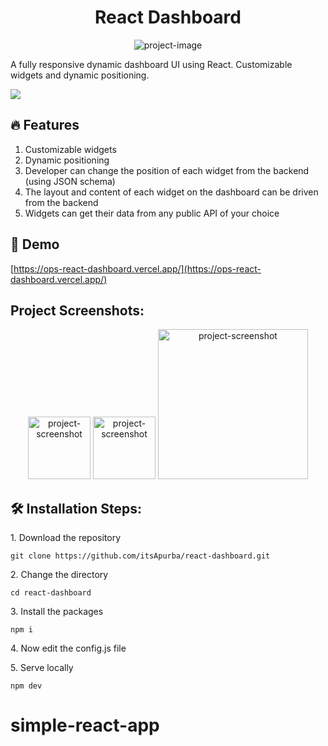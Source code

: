 <h1 align="center" id="title">React Dashboard</h1>

<p align="center"><img src="https://i.imgur.com/c4h4fg3.png" alt="project-image"></p>

<p id="description">A fully responsive dynamic dashboard UI using React. Customizable widgets and dynamic positioning.</p>

<img src="https://user-images.githubusercontent.com/73097560/115834477-dbab4500-a447-11eb-908a-139a6edaec5c.gif">

<h2>🔥 Features</h2>

1. Customizable widgets
2. Dynamic positioning
3. Developer can change the position of each widget from the backend
   (using JSON schema)
4. The layout and content of each widget on the dashboard can be driven from the
   backend
5. Widgets can get their data from any public API of your choice

<h2>🚀 Demo</h2>

[https://ops-react-dashboard.vercel.app/](https://ops-react-dashboard.vercel.app/)

<h2>Project Screenshots:</h2>
<p align="center">
<img src="https://i.imgur.com/gZbCMOH.png" alt="project-screenshot" width="100">
<img src="https://i.imgur.com/N75IBoP.png" alt="project-screenshot" width="100">
<img src="https://i.imgur.com/q5x0P2m.png" alt="project-screenshot" width="240">
</p>

<h2>🛠️ Installation Steps:</h2>

<p>1. Download the repository</p>

```
git clone https://github.com/itsApurba/react-dashboard.git
```

<p>2. Change the directory</p>

```
cd react-dashboard
```

<p>3. Install the packages</p>

```
npm i
```

<p>4. Now edit the config.js file</p>

<p>5. Serve locally</p>

```
npm dev
```
# simple-react-app
